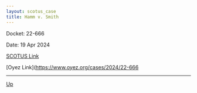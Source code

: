 ```yaml
---
layout: scotus_case
title: Hamm v. Smith
---
```


Docket: 22-666

Date: 19 Apr 2024

[SCOTUS Link](https://www.supremecourt.gov/opinions/23pdf/601us1r10_k5fm.pdf)

[Oyez Link](https://www.oyez.org/cases/2024/22-666

---

[Up](./README.md)